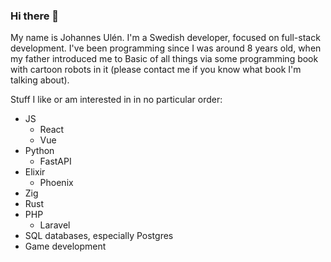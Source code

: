 ### Hi there 👋
My name is Johannes Ulén. I'm a Swedish developer, focused on full-stack development. I've been programming since I was around 8 years old, when my father introduced me to Basic of all things via some programming book with cartoon robots in it (please contact me if you know what book I'm talking about).

Stuff I like or am interested in in no particular order:
* JS
  * React
  * Vue
* Python
  * FastAPI
* Elixir
  * Phoenix
* Zig
* Rust
* PHP
  * Laravel
* SQL databases, especially Postgres
* Game development
